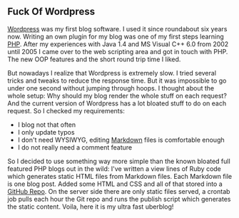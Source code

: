 ## Fuck Of Wordpress

[Wordpress][1] was my first blog software. I used it since roundabout six years
now. Writing an own plugin for my blog was one of my first steps learning
[PHP][2]. After my experiences with Java 1.4 and MS Visual C++ 6.0 from
2002 until 2005 I came over to the web scripting area and got in touch with
PHP. The new OOP features and the short round trip time I liked.

But nowadays I realize that Wordpress is extremely slow. I tried several tricks
and tweaks to reduce the response time. But it was impossible to go under one
second without jumping through hoops. I thought about the whole setup: Why should
my blog render the whole stuff on each request? And the current version of Wordpress
has a lot bloated stuff to do on each request. So I checked my requirements:

 - I blog not that often
 - I only update typos
 - I don't need WYSIWYG, editing [Markdown][3] files is comfortable enough
 - I do not really need a comment feature

So I decided to use something way more simple than the known bloated full
featured PHP blogs out in the wild: I've written a view lines of Ruby code
which generates static HTML files from Markdown files. Each Markdown file
is one blog post. Added some HTML and CSS and all of that stored into a
[GitHub Repo][4]. On the server side there are only static files served,
a crontab job pulls each hour the Git repo and runs the publish script
which generates the static content. Voila, here it is my ultra fast uberblog!

[1]: http://wordpress.org/
[2]: http://php.net/
[3]: http://daringfireball.net/projects/markdown/
[4]: https://github.com/Weltraumschaf/uberblog